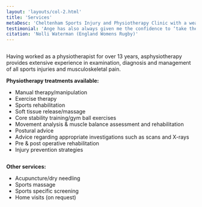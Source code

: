 ```yaml
---
layout: 'layouts/col-2.html'
title: 'Services'
metaDesc: 'Cheltenham Sports Injury and Physiotherapy Clinic with a wealth of experience, and fully equipped rehabilitation gym'
testimonial: 'Ange has also always given me the confidence to ‘take the next steps’ with my rehab, and overcome the mental challenge you face when returning to sport.'
citation: 'Nolli Waterman (England Womens Rugby)'
---
```

<div class="column content flow__sm">

Having worked as a physiotherapist for over 13 years, asphysiotherapy provides extensive experience in examination, diagnosis and management of all sports injuries and musculoskeletal pain.

**Physiotherapy treatments available:**

- Manual therapy/manipulation
- Exercise therapy
- Sports rehabilitation
- Soft tissue release/massage
- Core stability training/gym ball exercises
- Movement analysis & muscle balance assessment and rehabilitation
- Postural advice
- Advice regarding appropriate investigations such as scans and X-rays
- Pre & post operative rehabilitation
- ​Injury prevention strategies

</div>
<div class="column content flow__sm">

**Other services:**

- Acupuncture/dry needling
- Sports massage
- Sports specific screening​
- Home visits (on request)

</div>
